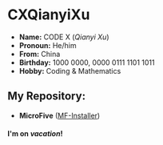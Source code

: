 # CXQianyiXu
- **Name:** CODE X (*Qianyi Xu*)
- **Pronoun:** He/him
- **From:** China
- **Birthday:** $1000$ $0000$, $0000$ $0111$ $1101$ $1011$
- **Hobby:** Coding & Mathematics
## My Repository:
- **MicroFive** ([MF-Installer](https://github.com/CXQianyiXu/MF-Installer))
#### I'm on *vacation*!
